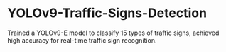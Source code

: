 # YOLOv9-Traffic-Signs-Detection
Trained a YOLOv9-E model to classify 15 types of traffic signs, achieved high accuracy for real-time traffic sign recognition.

